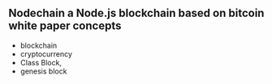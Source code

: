 ## Nodechain a Node.js blockchain based on bitcoin white paper concepts

- blockchain
- cryptocurrency
- Class Block, 
- genesis block

